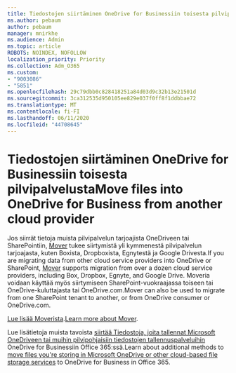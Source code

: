 ```yaml
---
title: Tiedostojen siirtäminen OneDrive for Businessiin toisesta pilvipalvelusta
ms.author: pebaum
author: pebaum
manager: mnirkhe
ms.audience: Admin
ms.topic: article
ROBOTS: NOINDEX, NOFOLLOW
localization_priority: Priority
ms.collection: Adm_O365
ms.custom:
- "9003086"
- "5851"
ms.openlocfilehash: 29c79dbb0c828418251a84d03d9c32b13e21501d
ms.sourcegitcommit: 3ca312535d950105ee829e037f0ff8f1ddbbae72
ms.translationtype: MT
ms.contentlocale: fi-FI
ms.lasthandoff: 06/11/2020
ms.locfileid: "44708645"
---
```

# <a name="move-files-into-onedrive-for-business-from-another-cloud-provider"></a><span data-ttu-id="72373-102">Tiedostojen siirtäminen OneDrive for Businessiin toisesta pilvipalvelusta</span><span class="sxs-lookup"><span data-stu-id="72373-102">Move files into OneDrive for Business from another cloud provider</span></span>

<span data-ttu-id="72373-103">Jos siirrät tietoja muista pilvipalvelun tarjoajista OneDriveen tai SharePointiin, [Mover](https://go.microsoft.com/fwlink/?linkid=2132453) tukee siirtymistä yli kymmenestä pilvipalvelun tarjoajasta, kuten Boxista, Dropboxista, Egnytestä ja Google Drivesta.</span><span class="sxs-lookup"><span data-stu-id="72373-103">If you are migrating data from other cloud service providers into OneDrive or SharePoint, [Mover](https://go.microsoft.com/fwlink/?linkid=2132453) supports migration from over a dozen cloud service providers, including Box, Dropbox, Egnyte, and Google Drive.</span></span> <span data-ttu-id="72373-104">Moveria voidaan käyttää myös siirtymiseen SharePoint-vuokraajassa toiseen tai OneDrive-kuluttajasta tai OneDrive.com.</span><span class="sxs-lookup"><span data-stu-id="72373-104">Mover can also be used to migrate from one SharePoint tenant to another, or from OneDrive consumer or OneDrive.com.</span></span>

<span data-ttu-id="72373-105">[Lue lisää Moverista](https://go.microsoft.com/fwlink/?linkid=2132453).</span><span class="sxs-lookup"><span data-stu-id="72373-105">[Learn more about Mover](https://go.microsoft.com/fwlink/?linkid=2132453).</span></span>

<span data-ttu-id="72373-106">Lue lisätietoja muista tavoista [siirtää Tiedostoja, joita tallennat Microsoft OneDriveen tai muihin pilvipohjaisiin tiedostojen tallennuspalveluihin](https://support.microsoft.com/office/7fb28cad-7e25-451f-8b4b-2d1a71e5c0e9) OneDrive for Businessiin Office 365:ssä.</span><span class="sxs-lookup"><span data-stu-id="72373-106">Learn about additional methods to [move files you're storing in Microsoft OneDrive or other cloud-based file storage services](https://support.microsoft.com/office/7fb28cad-7e25-451f-8b4b-2d1a71e5c0e9) to OneDrive for Business in Office 365.</span></span>
